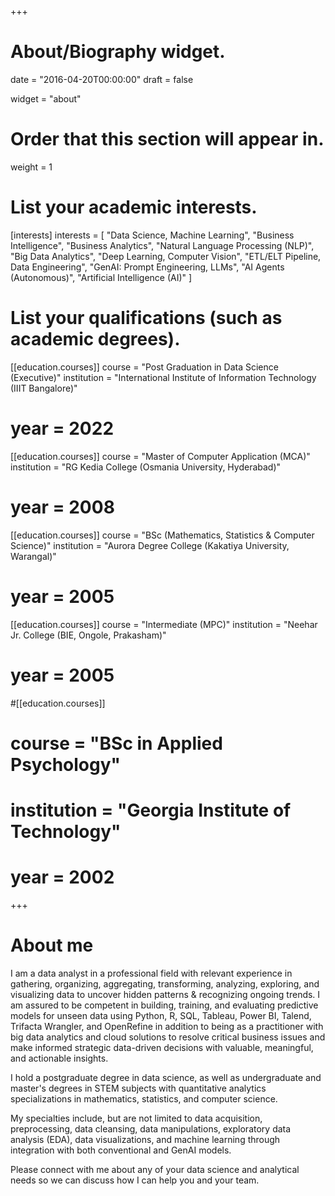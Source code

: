 +++
# About/Biography widget.

date = "2016-04-20T00:00:00"
draft = false

widget = "about"

# Order that this section will appear in.
weight = 1

# List your academic interests.
[interests]
interests = [
  "Data Science, Machine Learning",
  "Business Intelligence",
  "Business Analytics",
  "Natural Language Processing (NLP)",
  "Big Data Analytics",
  "Deep Learning, Computer Vision",
  "ETL/ELT Pipeline, Data Engineering",
  "GenAI: Prompt Engineering, LLMs",
  "AI Agents (Autonomous)",
  "Artificial Intelligence (AI)"
  ]

# List your qualifications (such as academic degrees).
[[education.courses]]
  course = "Post Graduation in Data Science (Executive)"
  institution = "International Institute of Information Technology (IIIT Bangalore)"
#  year = 2022

[[education.courses]]
  course = "Master of Computer Application (MCA)"
  institution = "RG Kedia College (Osmania University, Hyderabad)"
#  year = 2008

[[education.courses]]
  course = "BSc (Mathematics, Statistics & Computer Science)"
  institution = "Aurora Degree College (Kakatiya University, Warangal)"
#  year = 2005

[[education.courses]]
  course = "Intermediate (MPC)"
  institution = "Neehar Jr. College (BIE, Ongole, Prakasham)"
#  year = 2005

#[[education.courses]]
#  course = "BSc in Applied Psychology"
#  institution = "Georgia Institute of Technology"
#  year = 2002
 
+++
  
# About me

I am a data analyst in a professional field with relevant experience in gathering, organizing, aggregating, transforming, analyzing, exploring, and visualizing data to uncover hidden patterns & recognizing ongoing trends. I am assured to be competent in building, training, and evaluating predictive models for unseen data using Python, R, SQL, Tableau, Power BI, Talend, Trifacta Wrangler, and OpenRefine in addition to being as a practitioner with big data analytics and cloud solutions to resolve critical business issues and make informed strategic data-driven decisions with valuable, meaningful, and actionable insights.

I hold a postgraduate degree in data science, as well as undergraduate and master's degrees in STEM subjects with quantitative analytics specializations in mathematics, statistics, and computer science.

My specialties include, but are not limited to data acquisition, preprocessing, data cleansing, data manipulations, exploratory data analysis (EDA), data visualizations, and machine learning through integration with both conventional and GenAI models.

Please connect with me about any of your data science and analytical needs so we can discuss how I can help you and your team.
